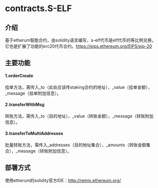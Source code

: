 # contracts.S-ELF



## 介绍

基于etherum智能合约，由solidity语言编写，s-elf代币是elf代币的等比例兑换，它也是扩展了功能的erc20代币合约。https://eips.ethereum.org/EIPS/eip-20



## 主要功能

#### 1.orderCreate

挂单方法，需传入_to（此处应该传staking合约的地址），_value（挂单金额），_message（挂单附加信息）。

#### 2.transferWithMsg

转账方法，需传入_to（目的地址），_value（转账金额），_message（转账附加信息）。

#### 3.transferToMultiAddresses

批量转账方法，需传入_addresses（目的地址集合），_amounts（转账金额集合），_message（转账附加信息）。



## 部署方式

使用etherum的solidity官方IDE：http://remix.ethereum.org/
